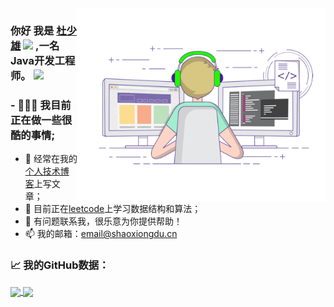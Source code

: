 <img align="right" alt="GIF" src="https://raw.githubusercontent.com/shaoxiongdu/ShaoxiongDu/main/coding.gif" width="397" height="310" />

### 你好 我是 <a href="http://www.shaoxiongdu.cn" target="_blank">杜少雄</a> <img src="https://media.giphy.com/media/hvRJCLFzcasrR4ia7z/giphy.gif" width="25px"> ,一名Java开发工程师。 ![](https://visitor-badge.glitch.me/badge?page_id=shaoxiongdu.shaoxiongdu)

### - 👨🏻‍💻 我目前正在做一些很酷的事情;
 - 📝 经常在我的<a href="http://www.shaoxiongdu.cn" target="_blank">个人技术博客</a>上写文章；
 - 🚀 目前正在<a href="https://leetcode-cn.com/u/shaoxiongdu" target="_blank">leetcode</a>上学习数据结构和算法；
 - 🎈 有问题联系我，很乐意为你提供帮助！
 - 📫 我的邮箱：<a target="_blank" href="mailto:email@shaoxiongdu.cn" >email@shaoxiongdu.cn</a>


### 📈 我的GitHub数据：
<a href="https://github-readme-stats.vercel.app/api?cache_seconds=1800&username=shaoxiongdu">
  <img align="center" src="https://github-readme-stats.vercel.app/api?hide_title=true&cache_seconds=1800&username=shaoxiongdu&hide_border=false&show_icons=true&include_all_commits=true&count_private=true&theme=buefy&locale=cn&line_height=20" />
</a>
<a href="https://github-readme-stats.vercel.app/api/top-langs/?layout=compact&username=shaoxiongdu">
  <img align="center" src="https://github-readme-stats.vercel.app/api/top-langs/?layout=compact&username=shaoxiongdu&hide_title=true&hide_border=false&line_height=20&theme=flag-india&locale=cn" />
</a>


